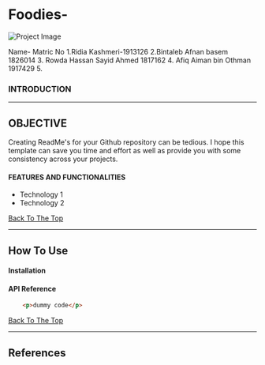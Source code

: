# Foodies-

![Project Image](project-image-url)

Name- Matric No
1.Ridia Kashmeri-1913126
2.Bintaleb Afnan basem 1826014
3. Rowda Hassan Sayid Ahmed 1817162
4. Afiq Aiman bin Othman 1917429
5. 
### INTRODUCTION




---

## OBJECTIVE

Creating ReadMe's for your Github repository can be tedious.  I hope this template can save you time and effort as well as provide you with some consistency across your projects.

####  FEATURES AND FUNCTIONALITIES 

- Technology 1
- Technology 2

[Back To The Top](#read-me-template)

---

## How To Use

#### Installation



#### API Reference

```html
    <p>dummy code</p>
```
[Back To The Top](#read-me-template)

---

## References

